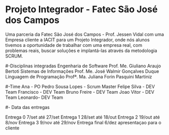 # Projeto Integrador - Fatec São José dos Campos
Uma parceria da Fatec São José dos Campos - Prof. Jessen Vidal com uma Empresa cliente a IACIT para um Projeto Integrador, onde nós alunos tivemos a oportunidade de trabalhar com uma empresa real, com problemas reais, buscar soluções e implantá-las através da metodologia SCRUM.

#-Disciplinas integradas
Engenharia de Software
Prof. Me. Giuliano Araujo Bertoti
Sistemas de Informações
Prof. Me. José Walmir Gonçalves Duque
Linguagem de Programação
Profª. Ma. Juliana Forin Pasquini Martiniz

#-Time
Ana - PO
Pedro Sousa Lopes - Scrum Master
Felipe Silva - DEV Team
Francisco - DEV Team
Bruno Freire - DEV Team
Joao Vitor - DEV Team
Leonardo- DEV Team

#- Data das entregas

Entrega 0  7/set até 27/set
Entrega 1  28/set até 18/out
Entrega 2  19/out até 8/nov
Entrega 3  9/nov até 29/nov
Entrega final  6/dez   apresentaçao para o cliente
